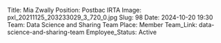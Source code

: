 Title: Mia Zwally
Position: Postbac IRTA
Image: pxl_20211125_203233029_3_720_0.jpg
Slug: 98
Date: 2024-10-20 19:30
Team: Data Science and Sharing Team
Place: Member
Team_Link: data-science-and-sharing-team
Employee_Status: Active